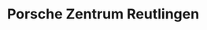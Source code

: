 ---
title: "Porsche Zentrum Reutlingen"
url: /reutlingen/porsche-zentrum-reutlingen/
shop: Autohaus
---